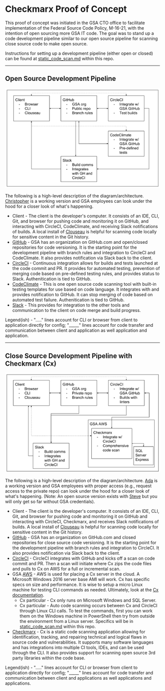 # Checkmarx Proof of Concept

This proof of concept was initiated in the GSA CTO office to facilitate implementation of the Federal Source Code Policy, M-16-21, with the intention of open sourcing more GSA IT code. The goal was to stand up a code development pipeline similar to our open source pipeline for scanning close source code to make open source.

Instructions for setting up a development pipeline (either open or closed) can be found at [static_code_scan.md](https://github.com/GSA/open-source-policy/blob/master/OpenSource_code/static_code_scan.md) within this repo.

---

## Open Source Development Pipeline

![Open Source Development Pipeline](https://github.com/GSA/open-source-policy/blob/master/img/oss_path.png "Open Source Development Pipeline")

The following is a high-level description of the diagram/architecture.  [Christopher](https://github.com/GSA/christopher) is a working version and GSA employees can look under the hood for a closer look of what's happening.

- Client - The client is the developer's computer. It consists of an IDE, CLI, Git, and browser for pushing code and monitoring it on GitHub, and interacting with CircleCI, CodeClimate, and receiving Slack notifications of builds. A local install of [Clouseau](https://github.com/cfpb/clouseau) is helpful for scanning code locally for sensitive content in the Git history.
- [GitHub](https://github.com/gsa) - GSA has an organization on GitHub.com and open/closed repositories for code versioning. It is the starting point for the development pipeline with branch rules and integration to CircleCI and CodeClimate. It also provides notification via Slack back to the client.
- [CircleCI](https://circleci.com/) - Continuous integration allows for builds and tests launched at the code commit and PR. It provides for automated testing, prevention of merging code based on pre-defined testing rules, and provides status to Slack. Authenitication is tied to GitHub.
- [CodeClimate](https://codeclimate.com/) - This is one open source code scanning tool with built-in testing templates for use based on code language. It integrates with and provides notification to GitHub. It can stop merging of code based on automated test failure. Authenitication is tied to GitHub.
- [Slack](https://slack.com/) - This provides for integration to the other tools and communication to the client on code merge and build progress.

Legend(ish) - "....." lines account for CLI or browser from client to application directly for config; "_____" lines account for code transfer and communication between client and application as well application and application.

---

## Close Source Development Pipeline with Checkmarx (Cx)

![Close Source Development Pipeline](https://github.com/GSA/open-source-policy/blob/master/img/css_path.png "Close Source Development Pipeline")

The following is a high-level description of the diagram/architecture. [Ada](https://github.com/GSA/ada) is a working version and GSA employees with proper access (e.g., request access to the private repo) can look under the hood for a closer look of what's happening. (Note: An open source version exists with [Steve](https://github.com/GSA/steve) but you will only get so far without GSA credentials).

- Client - The client is the developer's computer. It consists of an IDE, CLI, Git, and browser for pushing code and monitoring it on GitHub and interacting with CircleCI, Checkmarx, and receives Slack notifications of builds. A local install of [Clouseau](https://github.com/cfpb/clouseau) is helpful for scanning code locally for sensitive content in the Git history.
- [GitHub](https://github.com/gsa) - GSA has an organization on GitHub.com and closed repositories for close source code versioning. It is the starting point for the development pipeline with branch rules and integration to CircleCI. It also provides notification via Slack back to the client.
- [CircleCI](https://circleci.com/) - CircleCI integrates with GitHub and kicks off a scan on code commit and PR. Then a scan will initiate where Cx zips the code files and pulls to Cx on AWS for a full or incremental scan.
- GSA [AWS](https://aws.amazon.com/) - AWS is used for placing a Cx server in the cloud. A Microsoft Windows 2016 server base AMI will work. Cx has specific specs on size and performance. It is wise to setup a micro Linux machine for testing CLI commands as needed. Ultimately, look at the [Cx documentation](https://www.checkmarx.com/documentation/).
  - Cx particular - Cx only runs on Microsoft Windows and SQL Server.
  - Cx particular - Auto code scanning occurs between Cx and CircleCI through Linux CLI calls. To test the commands, first you can work them on the Windows machine in PowerShell then try from outside the environment from a Linux server. Specifics will be in [static_code_scan.md](https://github.com/GSA/open-source-policy/blob/master/static_code_scan.md) within this repo.
- [Checkmarx](https://www.checkmarx.com/) - Cx is a static code scanning application allowing for identification, tracking, and repairing technical and logical flaws in source code and vulnerabilities. It supports many software languages and has integrations into multiple CI tools, IDEs, and can be used through the CLI. It also provides support for scanning open source 3rd party libraries within the code base.

Legend(ish) - "....." lines account for CLI or browser from client to application directly for config; "_____" lines account for code transfer and communication between client and applications as well applications and applications.